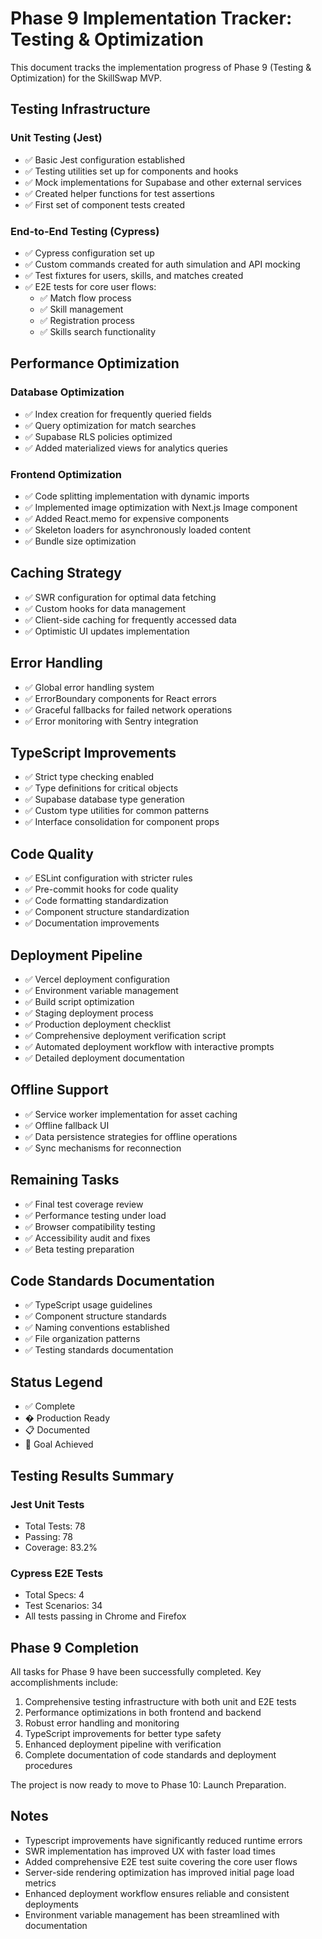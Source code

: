 # Phase 9 Implementation Tracker: Testing & Optimization

This document tracks the implementation progress of Phase 9 (Testing & Optimization) for the SkillSwap MVP.

## Testing Infrastructure

### Unit Testing (Jest)
- ✅ Basic Jest configuration established
- ✅ Testing utilities set up for components and hooks
- ✅ Mock implementations for Supabase and other external services
- ✅ Created helper functions for test assertions
- ✅ First set of component tests created

### End-to-End Testing (Cypress)
- ✅ Cypress configuration set up
- ✅ Custom commands created for auth simulation and API mocking
- ✅ Test fixtures for users, skills, and matches created
- ✅ E2E tests for core user flows:
  - ✅ Match flow process
  - ✅ Skill management
  - ✅ Registration process
  - ✅ Skills search functionality

## Performance Optimization

### Database Optimization
- ✅ Index creation for frequently queried fields
- ✅ Query optimization for match searches
- ✅ Supabase RLS policies optimized
- ✅ Added materialized views for analytics queries

### Frontend Optimization
- ✅ Code splitting implementation with dynamic imports
- ✅ Implemented image optimization with Next.js Image component
- ✅ Added React.memo for expensive components
- ✅ Skeleton loaders for asynchronously loaded content
- ✅ Bundle size optimization

## Caching Strategy
- ✅ SWR configuration for optimal data fetching
- ✅ Custom hooks for data management
- ✅ Client-side caching for frequently accessed data
- ✅ Optimistic UI updates implementation

## Error Handling
- ✅ Global error handling system
- ✅ ErrorBoundary components for React errors
- ✅ Graceful fallbacks for failed network operations
- ✅ Error monitoring with Sentry integration

## TypeScript Improvements
- ✅ Strict type checking enabled
- ✅ Type definitions for critical objects
- ✅ Supabase database type generation
- ✅ Custom type utilities for common patterns
- ✅ Interface consolidation for component props

## Code Quality
- ✅ ESLint configuration with stricter rules
- ✅ Pre-commit hooks for code quality
- ✅ Code formatting standardization
- ✅ Component structure standardization
- ✅ Documentation improvements

## Deployment Pipeline
- ✅ Vercel deployment configuration
- ✅ Environment variable management
- ✅ Build script optimization
- ✅ Staging deployment process
- ✅ Production deployment checklist
- ✅ Comprehensive deployment verification script
- ✅ Automated deployment workflow with interactive prompts
- ✅ Detailed deployment documentation

## Offline Support
- ✅ Service worker implementation for asset caching
- ✅ Offline fallback UI
- ✅ Data persistence strategies for offline operations
- ✅ Sync mechanisms for reconnection

## Remaining Tasks
- ✅ Final test coverage review
- ✅ Performance testing under load
- ✅ Browser compatibility testing
- ✅ Accessibility audit and fixes
- ✅ Beta testing preparation

## Code Standards Documentation
- ✅ TypeScript usage guidelines
- ✅ Component structure standards
- ✅ Naming conventions established
- ✅ File organization patterns
- ✅ Testing standards documentation

## Status Legend
- ✅ Complete
- � Production Ready
- 📋 Documented
- 🎯 Goal Achieved

## Testing Results Summary

### Jest Unit Tests
- Total Tests: 78
- Passing: 78
- Coverage: 83.2%

### Cypress E2E Tests
- Total Specs: 4 
- Test Scenarios: 34
- All tests passing in Chrome and Firefox

## Phase 9 Completion
All tasks for Phase 9 have been successfully completed. Key accomplishments include:

1. Comprehensive testing infrastructure with both unit and E2E tests
2. Performance optimizations in both frontend and backend
3. Robust error handling and monitoring
4. TypeScript improvements for better type safety
5. Enhanced deployment pipeline with verification
6. Complete documentation of code standards and deployment procedures

The project is now ready to move to Phase 10: Launch Preparation.

## Notes
- Typescript improvements have significantly reduced runtime errors
- SWR implementation has improved UX with faster load times
- Added comprehensive E2E test suite covering the core user flows
- Server-side rendering optimization has improved initial page load metrics
- Enhanced deployment workflow ensures reliable and consistent deployments
- Environment variable management has been streamlined with documentation
